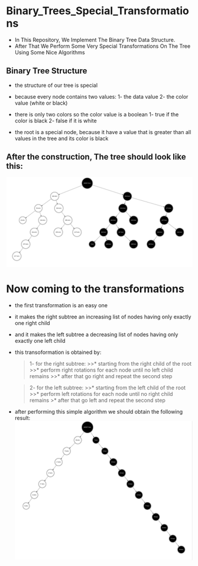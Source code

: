 # Binary_Trees_Special_Transformations

* In This Repository, We Implement The Binary Tree Data Structure.
* After That We Perform Some Very Special Transformations On The Tree Using Some Nice Algorithms

## Binary Tree Structure

* the structure of our tree is special
* because every node contains two values:
    1- the data value
    2- the color value (white or black)

* there is only two colors so the color value is a boolean
    1- true if the color is black
    2- false if it is white

* the root is a special node, because it have a value that is greater than all values in the tree and its color is black



## After the construction, The tree should look like this:

![tree](./out/tree.jpg)


# Now coming to the transformations

* the first transformation is an easy one
* it makes the right subtree an increasing list of nodes having only exactly one right child
* and it makes the left subtree a decreasing list of nodes having only exactly one left child
* this transoformation is obtained by:
    >1- for the right subtree:
        >>* starting from the right child of the root
        >>* perform right rotations for each node until no left child remains
        >>* after that go right and repeat the second step
    
    >2- for the left subtree:
        >>* starting from the left child of the root
        >>* perform left rotations for each node until no right child remains
        >* after that go left and repeat the second step

    
* after performing this simple algorithm we should obtain the following result:
![first](./out/first_transformation.jpg)